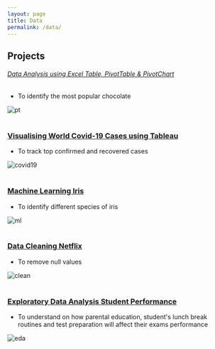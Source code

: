 ```yaml
---
layout: page
title: Data
permalink: /data/
---
```


## Projects
###### [Data Analysis using Excel Table, PivotTable & PivotChart](https://medium.com/@sycsy/data-analysis-and-visualisation-using-pivottable-pivotchart-565ee2d0497d)
- To identify the most popular chocolate

![pt](https://github.com/sycsy/sycsy.github.io/assets/48885389/e10d6459-c3e9-47fa-81c5-b2916333fc05)
<br />
<br />

### [Visualising World Covid-19 Cases using Tableau](https://public.tableau.com/app/profile/syvizzes/viz/WorldCovid-19_16871536293740/Dashboard1)
- To track top confirmed and recovered cases

![covid19](https://github.com/sycsy/sycsy.github.io/assets/48885389/6aaaf094-4d1e-4cee-8a21-d3cf582b4384)
<br />
<br />

### [Machine Learning Iris](https://github.com/sycsy/data/blob/main/python/project%201%20-%20iris%20ml.ipynb)
- To identify different species of iris

![ml](https://github.com/sycsy/sycsy.github.io/assets/48885389/c3e3fd65-3c9f-41a2-8987-259cd064ae6c)
<br />
<br />

### [Data Cleaning Netflix](https://github.com/sycsy/data/blob/main/python/project%202%20-%20netflix%20data%20cleaning.ipynb)
- To remove null values

![clean](https://github.com/sycsy/sycsy.github.io/assets/48885389/60d7ca33-6b57-441b-b2fd-594473423378)
<br />
<br />

### [Exploratory Data Analysis Student Performance](https://github.com/sycsy/data/blob/main/python/project%203%20-%20student%20performance%20eda.ipynb)
- To understand on how parental education, student's lunch break routines and test preparation will affect their exams performance

![eda](https://github.com/sycsy/sycsy.github.io/assets/48885389/6c7e6757-5d2f-478b-ad37-fa43161f9105)
<br />
<br />

<br />

